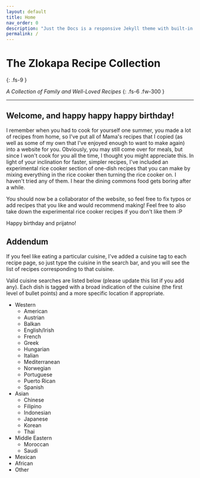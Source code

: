 ```yaml
---
layout: default
title: Home
nav_order: 0
description: "Just the Docs is a responsive Jekyll theme with built-in search that is easily customizable and hosted on GitHub Pages."
permalink: /
---
```


# The Zlokapa Recipe Collection
{: .fs-9 }

<i>A Collection of Family and Well-Loved Recipes</i>
{: .fs-6 .fw-300 }

---

## Welcome, and happy happy happy birthday!

I remember when you had to cook for yourself one summer, you made a lot of recipes from home, 
so I've put all of Mama's recipes that I copied (as well as some of my own that I've enjoyed 
enough to want to make again) into a website for you. Obviously, you may still come over for meals, 
but since I won't cook for you all the time, I thought you might appreciate this. In light of
your inclination for faster, simpler recipes, I've included an experimental rice cooker
section of one-dish recipes that you can make by mixing everything in the rice cooker then
turning the rice cooker on. I haven't tried any of them. I hear the  dining commons food 
gets boring after a while.

You should now be a collaborator of the website, so feel free to fix typos or add recipes 
that you like and would recommend making! Feel free to also take down the experimental rice
cooker recipes if you don't like them :P

Happy birthday and prijatno!

## Addendum

If you feel like eating a particular cuisine, I've added a cuisine tag to each recipe page,
so just type the cuisine in the search bar, and you will see the list of recipes corresponding to
that cuisine.

Valid cuisine searches are listed below (please update this list if you add any). Each dish is tagged
with a broad indication of the cuisine (the first level of bullet points) and a more specific location
if appropriate.

<ul>
	<li>Western
		<ul>
			<li>American</li>
			<li>Austrian</li>
			<li>Balkan</li>
			<li>English/Irish</li>
			<li>French</li>
			<li>Greek</li>
			<li>Hungarian</li>
			<li>Italian</li>
			<li>Mediterranean</li>
			<li>Norwegian</li>
			<li>Portuguese</li>
			<li>Puerto Rican</li>
			<li>Spanish</li>
		</ul>
	</li>
	<li>Asian
		<ul>
			<li>Chinese</li>
			<li>Filipino</li>
			<li>Indonesian</li>
			<li>Japanese</li>
			<li>Korean</li>
			<li>Thai</li>
		</ul>
	</li>
	<li>Middle Eastern
		<ul>
			<li>Moroccan</li>
			<li>Saudi</li>
		</ul>
	</li>
	<li>Mexican</li>
	<li>African</li>
	<li>Other</li>
</ul>
